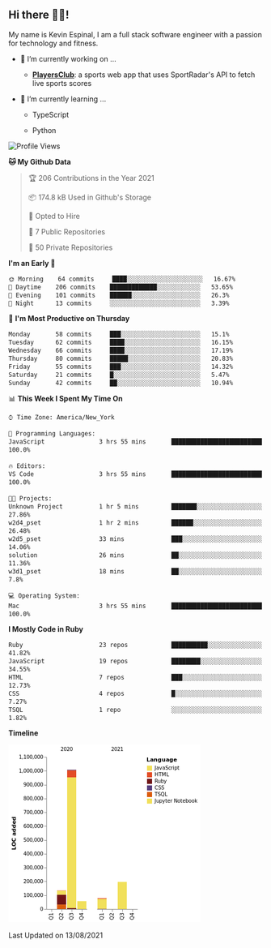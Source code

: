 ## Hi there 👋🏽!

My name is Kevin Espinal, I am a full stack software engineer with a passion for technology and fitness.

- 🔭 I’m currently working on ...

     - **[PlayersClub](https://playersclub.herokuapp.com/#/)**: a sports web app that uses SportRadar's API to fetch live sports scores

- 🌱 I’m currently learning ...

     - TypeScript
     
     - Python
     
<!--START_SECTION:waka-->
![Profile Views](http://img.shields.io/badge/Profile%20Views-0-blue)

**🐱 My Github Data** 

> 🏆 206 Contributions in the Year 2021
 > 
> 📦 174.8 kB Used in Github's Storage 
 > 
> 💼 Opted to Hire
 > 
> 📜 7 Public Repositories 
 > 
> 🔑 50 Private Repositories  
 > 
**I'm an Early 🐤** 

```text
🌞 Morning    64 commits     ████░░░░░░░░░░░░░░░░░░░░░   16.67% 
🌆 Daytime    206 commits    █████████████░░░░░░░░░░░░   53.65% 
🌃 Evening    101 commits    ██████░░░░░░░░░░░░░░░░░░░   26.3% 
🌙 Night      13 commits     ░░░░░░░░░░░░░░░░░░░░░░░░░   3.39%

```
📅 **I'm Most Productive on Thursday** 

```text
Monday       58 commits     ███░░░░░░░░░░░░░░░░░░░░░░   15.1% 
Tuesday      62 commits     ████░░░░░░░░░░░░░░░░░░░░░   16.15% 
Wednesday    66 commits     ████░░░░░░░░░░░░░░░░░░░░░   17.19% 
Thursday     80 commits     █████░░░░░░░░░░░░░░░░░░░░   20.83% 
Friday       55 commits     ███░░░░░░░░░░░░░░░░░░░░░░   14.32% 
Saturday     21 commits     █░░░░░░░░░░░░░░░░░░░░░░░░   5.47% 
Sunday       42 commits     ██░░░░░░░░░░░░░░░░░░░░░░░   10.94%

```


📊 **This Week I Spent My Time On** 

```text
⌚︎ Time Zone: America/New_York

💬 Programming Languages: 
JavaScript               3 hrs 55 mins       █████████████████████████   100.0%

🔥 Editors: 
VS Code                  3 hrs 55 mins       █████████████████████████   100.0%

🐱‍💻 Projects: 
Unknown Project          1 hr 5 mins         ███████░░░░░░░░░░░░░░░░░░   27.86% 
w2d4_pset                1 hr 2 mins         ██████░░░░░░░░░░░░░░░░░░░   26.48% 
w2d5_pset                33 mins             ███░░░░░░░░░░░░░░░░░░░░░░   14.06% 
solution                 26 mins             ██░░░░░░░░░░░░░░░░░░░░░░░   11.36% 
w3d1_pset                18 mins             ██░░░░░░░░░░░░░░░░░░░░░░░   7.8%

💻 Operating System: 
Mac                      3 hrs 55 mins       █████████████████████████   100.0%

```

**I Mostly Code in Ruby** 

```text
Ruby                     23 repos            ██████████░░░░░░░░░░░░░░░   41.82% 
JavaScript               19 repos            ████████░░░░░░░░░░░░░░░░░   34.55% 
HTML                     7 repos             ███░░░░░░░░░░░░░░░░░░░░░░   12.73% 
CSS                      4 repos             █░░░░░░░░░░░░░░░░░░░░░░░░   7.27% 
TSQL                     1 repo              ░░░░░░░░░░░░░░░░░░░░░░░░░   1.82%

```


**Timeline**

![Chart not found](https://raw.githubusercontent.com/espinalk212/espinalk212/main/charts/bar_graph.png) 


 Last Updated on 13/08/2021
<!--END_SECTION:waka-->


<!--
**espinalk212/espinalk212** is a ✨ _special_ ✨ repository because its `README.md` (this file) appears on your GitHub profile.

Here are some ideas to get you started:

- 🔭 I’m currently working on ...
- 🌱 I’m currently learning ...
- 👯 I’m looking to collaborate on ...
- 🤔 I’m looking for help with ...
- 💬 Ask me about ...
- 📫 How to reach me: ...
- 😄 Pronouns: ...
- ⚡ Fun fact: ...
-->
